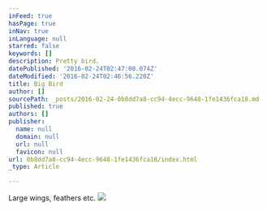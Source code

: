 ```yaml
---
inFeed: true
hasPage: true
inNav: true
inLanguage: null
starred: false
keywords: []
description: Pretty bird.
datePublished: '2016-02-24T02:47:08.074Z'
dateModified: '2016-02-24T02:46:56.220Z'
title: Big Bird
author: []
sourcePath: _posts/2016-02-24-0b8dd7a8-cc94-4ecc-9648-1fe1436fca18.md
published: true
authors: []
publisher:
  name: null
  domain: null
  url: null
  favicon: null
url: 0b8dd7a8-cc94-4ecc-9648-1fe1436fca18/index.html
_type: Article

---
```

Large wings, feathers etc.
![](https://the-grid-user-content.s3-us-west-2.amazonaws.com/de9a7f7b-0c60-4d1c-91f5-bdadf90a8e23.jpg)